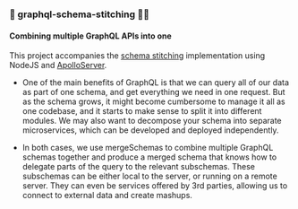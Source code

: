 ### :rocket: graphql-schema-stitching :woman_cartwheeling:

#### Combining multiple GraphQL APIs into one

This project accompanies the [schema stitching](https://www.apollographql.com/docs/graphql-tools/schema-stitching/) implementation using NodeJS and [ApolloServer](https://www.apollographql.com/docs/apollo-server/).

- One of the main benefits of GraphQL is that we can query all of our data as part of one schema, and get everything we need in one request. But as the schema grows, it might become cumbersome to manage it all as one codebase, and it starts to make sense to split it into different modules. We may also want to decompose your schema into separate microservices, which can be developed and deployed independently.

- In both cases, we use mergeSchemas to combine multiple GraphQL schemas together and produce a merged schema that knows how to delegate parts of the query to the relevant subschemas. These subschemas can be either local to the server, or running on a remote server. They can even be services offered by 3rd parties, allowing us to connect to external data and create mashups.

